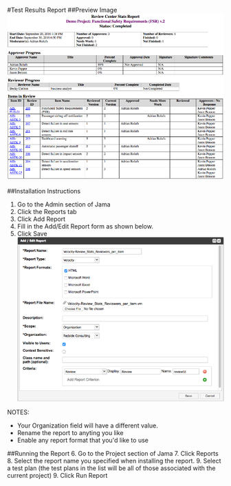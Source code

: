 #Test Results Report
##Preview Image
![alt tag](https://github.com/JamaSoftware/Community-Reports/blob/master/Review%20Stats%20-%20Reviewers%20per%20item/preview.png)

##Installation Instructions
1. Go to the Admin section of Jama
2. Click the Reports tab
3. Click Add Report
4. Fill in the Add/Edit Report form as shown below.
5. Click Save
![alt tag](https://github.com/JamaSoftware/Community-Reports/blob/master/Review%20Stats%20-%20Reviewers%20per%20item/config.png)

NOTES: 
- Your Organization field will have a different value.  
- Rename the report to anyting you like
- Enable any report format that you'd like to use

##Running the Report
6. Go to the Project section of Jama
7. Click Reports
8. Select the report name you specified when installing the report.
9. Select a test plan (the test plans in the list will be all of those  associated with the current project)
9. Click Run Report